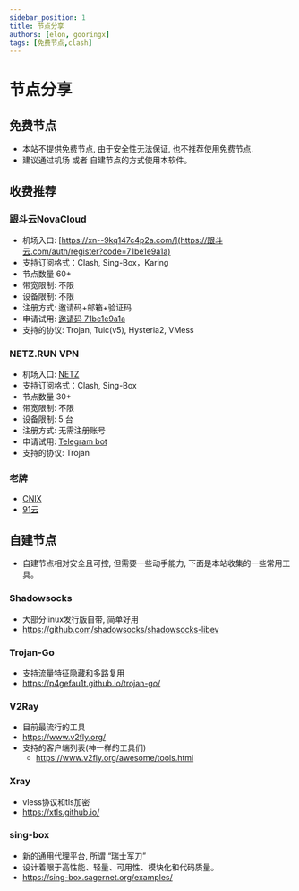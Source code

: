 ```yaml
---
sidebar_position: 1
title: 节点分享
authors: [elon, gooringx]
tags: [免费节点,clash]
---
```


# 节点分享

## 免费节点
- 本站不提供免费节点, 由于安全性无法保证, 也不推荐使用免费节点.
- 建议通过机场 或者 自建节点的方式使用本软件。

## 收费推荐

### 跟斗云NovaCloud
- 机场入口: [https://xn--9kq147c4p2a.com/](https://跟斗云.com/auth/register?code=71be1e9a1a)
- 支持订阅格式：Clash, Sing-Box，Karing
- 节点数量 60+
- 带宽限制: 不限
- 设备限制: 不限
- 注册方式: 邀请码+邮箱+验证码
- 申请试用: [邀请码 71be1e9a1a](https://跟斗云.com/auth/register?code=71be1e9a1a)
- 支持的协议: Trojan, Tuic(v5), Hysteria2, VMess


### NETZ.RUN VPN
- 机场入口: [NETZ](https://netz.run/)
- 支持订阅格式：Clash, Sing-Box
- 节点数量 30+
- 带宽限制: 不限
- 设备限制: 5 台
- 注册方式: 无需注册账号
- 申请试用: [Telegram bot](https://t.me/netzrun_bot?start=ref_karing)
- 支持的协议: Trojan


### 老牌
- [CNIX](https://av1.wtf/auth/register?code=pxpE)
- [91云](https://xn--91-c72c.com/#/register?code=qyPIWsV0)


## 自建节点
- 自建节点相对安全且可控, 但需要一些动手能力, 下面是本站收集的一些常用工具。

### Shadowsocks
- 大部分linux发行版自带, 简单好用
- https://github.com/shadowsocks/shadowsocks-libev

### Trojan-Go
- 支持流量特征隐藏和多路复用
- https://p4gefau1t.github.io/trojan-go/

### V2Ray
- 目前最流行的工具
- https://www.v2fly.org/
- 支持的客户端列表(神一样的工具们)
    - https://www.v2fly.org/awesome/tools.html

### Xray
- vless协议和tls加密
- https://xtls.github.io/

### sing-box
- 新的通用代理平台, 所谓 “瑞士军刀”
- 设计着眼于高性能、轻量、可用性、模块化和代码质量。
- https://sing-box.sagernet.org/examples/






